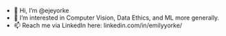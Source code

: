 - 👋 Hi, I’m @ejeyorke
- 👀 I’m interested in Computer Vision, Data Ethics, and ML more generally.
- 📫 Reach me via LinkedIn here: linkedin.com/in/emilyyorke/

